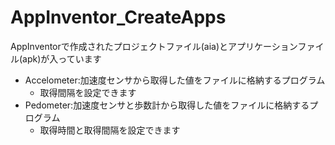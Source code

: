 # AppInventor_CreateApps
AppInventorで作成されたプロジェクトファイル(aia)とアプリケーションファイル(apk)が入っています
* Accelometer:加速度センサから取得した値をファイルに格納するプログラム
	* 取得間隔を設定できます
* Pedometer:加速度センサと歩数計から取得した値をファイルに格納するプログラム
	* 取得時間と取得間隔を設定できます